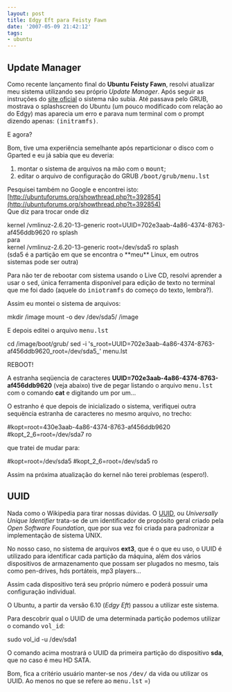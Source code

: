 ```yaml
---
layout: post
title: Edgy Eft para Feisty Fawn
date: '2007-05-09 21:42:12'
tags:
- ubuntu
---
```




## Update Manager

Como recente lançamento final do **Ubuntu Feisty Fawn**, resolvi atualizar meu sistema utilizando seu próprio *Update Manager*. Após seguir as instruções do [site oficial](http://www.ubuntu.com/getubuntu/upgrading) o sistema não subia. Até passava pelo GRUB, mostrava o splashscreen do Ubuntu (um pouco modificado com relação ao do Edgy) mas aparecia um erro e parava num terminal com o prompt dizendo apenas: <tt>(initramfs)</tt>.

E agora?

Bom, tive uma experiência semelhante após reparticionar o disco com o Gparted e eu já sabia que eu deveria:

1. montar o sistema de arquivos na mão com o <tt>mount</tt>;
2. editar o arquivo de configuração do GRUB <tt>/boot/grub/menu.lst</tt>

Pesquisei também no Google e encontrei isto: [http://ubuntuforums.org/showthread.php?t=392854](http://ubuntuforums.org/showthread.php?t=392854)  
 Que diz para trocar onde diz

<div class="code">kernel /vmlinuz-2.6.20-13-generic root=UUID=702e3aab-4a86-4374-8763-af456ddb9620 ro splash

</div>para

<div class="code">kernel /vmlinuz-2.6.20-13-generic root=/dev/sda5 ro splash

</div>(sda5 é a partição em que se encontra o **meu** Linux, em outros sistemas pode ser outra)

Para não ter de rebootar com sistema usando o Live CD, resolvi aprender a usar o <tt>sed</tt>, única ferramenta disponível para edição de texto no terminal que me foi dado (aquele do <tt>iniotramfs</tt> do começo do texto, lembra?).

Assim eu montei o sistema de arquivos:

 mkdir /image mount -o dev /dev/sda5/ /image

E depois editei o arquivo <tt>menu.lst</tt>

 cd /image/boot/grub/ sed -i 's_root=UUID=702e3aab-4a86-4374-8763-af456ddb9620_root=/dev/sda5_' menu.lst

REBOOT!

A estranha seqüencia de caracteres **UUID=702e3aab-4a86-4374-8763-af456ddb9620** (veja abaixo) tive de pegar listando o arquivo <tt>menu.lst</tt> com o comando **cat** e digitando um por um…

O estranho é que depois de inicializado o sistema, verifiquei outra sequëncia estranha de caracteres no mesmo arquivo, no trecho:

 #kopt=root=430e3aab-4a86-4374-8763-af456ddb9620 #kopt_2_6=root=/dev/sda7 ro

que tratei de mudar para:

 #kopt=root=/dev/sda5 #kopt_2_6=root=/dev/sda5 ro

Assim na próxima atualização do kernel não terei problemas (espero!).


## UUID

Nada como o Wikipedia para tirar nossas dúvidas. O [UUID](http://en.wikipedia.org/wiki/UUID), ou *Universally Unique Identifier* trata-se de um identificador de propósito geral criado pela *Open Software Foundation*, que por sua vez foi criada para padronizar a implementação de sistema UNIX.

No nosso caso, no sistema de arquivos **ext3**, que é o que eu uso, o UUID é utilizado para identificar cada partição da máquina, além dos vários dispositivos de armazenamento que possam ser plugados no mesmo, tais como pen-drives, hds portáteis, mp3 players…

Assim cada dispositivo terá seu próprio número e poderá possuir uma configuração individual.

O Ubuntu, a partir da versão 6.10 (*Edgy Eft*) passou a utilizar este sistema.

Para descobrir qual o UUID de uma determinada partição podemos utilizar o comando <tt>vol_id</tt>:

 sudo vol_id -u /dev/sda1

O comando acima mostrará o UUID da primeira partição do dispositivo **sda**, que no caso é meu HD SATA.

Bom, fica a critério usuário manter-se nos <tt>/dev/</tt> da vida ou utilizar os UUID. Ao menos no que se refere ao <tt>menu.lst</tt> =)


